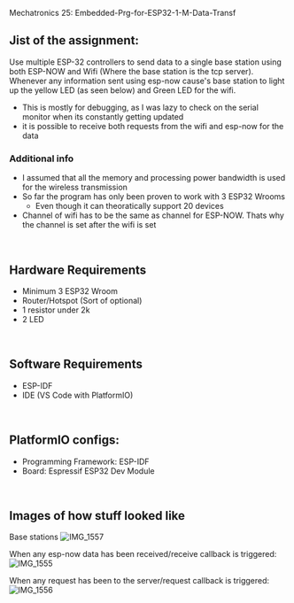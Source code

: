 Mechatronics 25: Embedded-Prg-for-ESP32-1-M-Data-Transf

## Jist of the assignment:

Use multiple ESP-32 controllers to send data to a single base station using both ESP-NOW and Wifi (Where the base station is the tcp server). Whenever any information sent using esp-now cause's base station to light up the yellow LED (as seen below) and Green LED for the wifi.
- This is mostly for debugging, as I was lazy to check on the serial monitor when its constantly getting updated
- it is possible to receive both requests from the wifi and esp-now for the data

### Additional info
- I assumed that all the memory and processing power bandwidth is used for the wireless transmission
- So far the program has only been proven to work with 3 ESP32 Wrooms
  - Even though it can theoratically support 20 devices
- Channel of wifi has to be the same as channel for ESP-NOW. Thats why the channel is set after the wifi is set

<br>

## Hardware Requirements
- Minimum 3 ESP32 Wroom
- Router/Hotspot
(Sort of optional)
- 1 resistor under 2k
- 2 LED

<br>

## Software Requirements
- ESP-IDF
- IDE (VS Code with PlatformIO)

<br>

## PlatformIO configs:
- Programming Framework: ESP-IDF
- Board: Espressif ESP32 Dev Module

<br>

## Images of how stuff looked like

Base stations
![IMG_1557](https://github.com/user-attachments/assets/b2c6ad88-971a-4e95-a2dc-bc81d7171ea8)

When any esp-now data has been received/receive callback is triggered:
![IMG_1555](https://github.com/user-attachments/assets/20e5b9fb-d135-4a05-9dfd-f4f93f474cae)

When any request has been to the server/request callback is triggered:
![IMG_1556](https://github.com/user-attachments/assets/b5472122-d3b1-45f0-82ad-c17c0da91be0)
